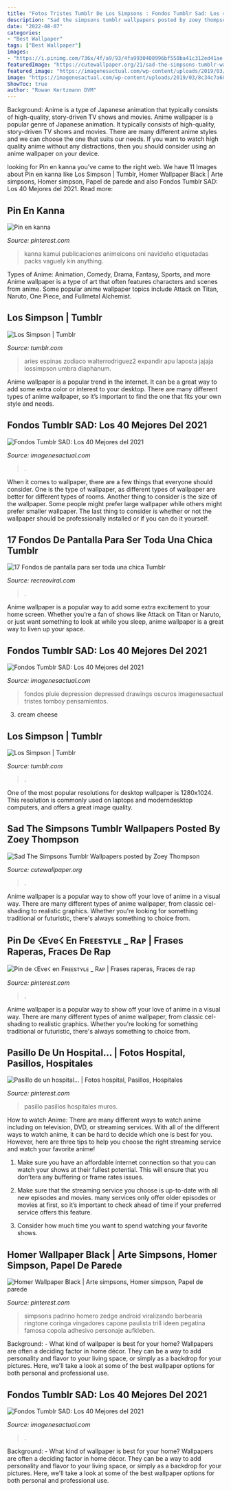 ```yaml
---
title: "Fotos Tristes Tumblr De Los Simpsons : Fondos Tumblr Sad: Los 40 Mejores Del 2021"
description: "Sad the simpsons tumblr wallpapers posted by zoey thompson"
date: "2022-08-07"
categories:
- "Best Wallpaper"
tags: ["Best Wallpaper"]
images:
- "https://i.pinimg.com/736x/4f/a9/93/4fa9930400996bf550ba41c312ed41ae.jpg"
featuredImage: "https://cutewallpaper.org/21/sad-the-simpsons-tumblr-wallpapers/Aesthetic-Simpsons-Tumblr-Sad.jpg"
featured_image: "https://imagenesactual.com/wp-content/uploads/2019/03/8c34c7a68c9b26ff1e9115d64a827b99-300x419.jpg"
image: "https://imagenesactual.com/wp-content/uploads/2019/03/8c34c7a68c9b26ff1e9115d64a827b99-300x419.jpg"
ShowToc: true
author: "Rowan Kertzmann DVM"
---
```



Background: Anime is a type of Japanese animation that typically consists of high-quality, story-driven TV shows and movies.
Anime wallpaper is a popular genre of Japanese animation. It typically consists of high-quality, story-driven TV shows and movies. There are many different anime styles and we can choose the one that suits our needs. If you want to watch high quality anime without any distractions, then you should consider using an anime wallpaper on your device.

	

		
looking for Pin en kanna you've came to the right web. We have 11 Images about Pin en kanna like Los Simpson | Tumblr, Homer Wallpaper Black | Arte simpsons, Homer simpson, Papel de parede and also Fondos Tumblr SAD: Los 40 Mejores del 2021. Read more:
		
    
## Pin En Kanna

<img loading=lazy src="https://i.pinimg.com/736x/db/61/b4/db61b49e019bf1654fac8ecee46e63a6.jpg" onerror="this.onerror=null;this.src='https://tse1.mm.bing.net/th?id=OIP.e-kShvoYbqY94leDnXPHkwHaPN&amp;pid=15.1';" alt="Pin en kanna">

_Source: pinterest.com_

>kanna kamui publicaciones animeicons oni navideño etiquetadas packs vaguely kin anything. 

	

Types of Anime: Animation, Comedy, Drama, Fantasy, Sports, and more
Anime wallpaper is a type of art that often features characters and scenes from anime. Some popular anime wallpaper topics include Attack on Titan, Naruto, One Piece, and Fullmetal Alchemist.

    
## Los Simpson | Tumblr

<img loading=lazy src="https://66.media.tumblr.com/fdb9d4f63799f6a92f9f97a91a7c486f/tumblr_p2h0rcOgD11ucd1bco1_500.png" onerror="this.onerror=null;this.src='https://tse1.mm.bing.net/th?id=OIP.J-SmDNXTMCu-R0dOrb6eZQHaFs&amp;pid=15.1';" alt="Los Simpson | Tumblr">

_Source: tumblr.com_

>aries espinas zodiaco walterrodriguez2 expandir apu laposta jajaja lossimpson umbra diaphanum. 

	

Anime wallpaper is a popular trend in the internet. It can be a great way to add some extra color or interest to your desktop. There are many different types of anime wallpaper, so it’s important to find the one that fits your own style and needs.

    
## Fondos Tumblr SAD: Los 40 Mejores Del 2021

<img loading=lazy src="https://imagenesactual.com/wp-content/uploads/2019/03/Fondos-de-pantalla-tristes-tumblr-300x449.jpg" onerror="this.onerror=null;this.src='https://tse3.mm.bing.net/th?id=OIP.8tznAqhpOrR3IIa8VlDl0QAAAA&amp;pid=15.1';" alt="Fondos Tumblr SAD: Los 40 Mejores del 2021">

_Source: imagenesactual.com_

>. 

	

When it comes to wallpaper, there are a few things that everyone should consider. One is the type of wallpaper, as different types of wallpaper are better for different types of rooms. Another thing to consider is the size of the wallpaper. Some people might prefer large wallpaper while others might prefer smaller wallpaper. The last thing to consider is whether or not the wallpaper should be professionally installed or if you can do it yourself.

    
## 17 Fondos De Pantalla Para Ser Toda Una Chica Tumblr

<img loading=lazy src="https://www.recreoviral.com/wp-content/uploads/2019/03/Fondos-de-pantalla-estilo-Tumblr5.jpg" onerror="this.onerror=null;this.src='https://tse3.mm.bing.net/th?id=OIP.78-EbNOyfBR6OEw_TCRofQHaNK&amp;pid=15.1';" alt="17 Fondos de pantalla para ser toda una chica Tumblr">

_Source: recreoviral.com_

>. 

	

Anime wallpaper is a popular way to add some extra excitement to your home screen. Whether you’re a fan of shows like Attack on Titan or Naruto, or just want something to look at while you sleep, anime wallpaper is a great way to liven up your space.

    
## Fondos Tumblr SAD: Los 40 Mejores Del 2021

<img loading=lazy src="https://imagenesactual.com/wp-content/uploads/2019/03/8c34c7a68c9b26ff1e9115d64a827b99-300x419.jpg" onerror="this.onerror=null;this.src='https://tse1.mm.bing.net/th?id=OIP.fQEhun_pOC5_c-xGYZT44wAAAA&amp;pid=15.1';" alt="Fondos Tumblr SAD: Los 40 Mejores del 2021">

_Source: imagenesactual.com_

>fondos pluie depression depressed drawings oscuros imagenesactual tristes tomboy pensamientos. 

	

3. cream cheese 

    
## Los Simpson | Tumblr

<img loading=lazy src="https://66.media.tumblr.com/b6c568a71d2b8acd0c5bf7ade3c9540b/tumblr_ozox8aO9411rcwlrho2_500.png" onerror="this.onerror=null;this.src='https://tse3.mm.bing.net/th?id=OIP.G_2G7p-fKBtDgjY4cgZS3QHaFj&amp;pid=15.1';" alt="Los Simpson | Tumblr">

_Source: tumblr.com_

>. 

	

One of the most popular resolutions for desktop wallpaper is 1280x1024. This resolution is commonly used on laptops and moderndesktop computers, and offers a great image quality.

    
## Sad The Simpsons Tumblr Wallpapers Posted By Zoey Thompson

<img loading=lazy src="https://cutewallpaper.org/21/sad-the-simpsons-tumblr-wallpapers/Aesthetic-Simpsons-Tumblr-Sad.jpg" onerror="this.onerror=null;this.src='https://tse1.mm.bing.net/th?id=OIP.H-8EiFiK5V7uddUyRcv-BAHaFj&amp;pid=15.1';" alt="Sad The Simpsons Tumblr Wallpapers posted by Zoey Thompson">

_Source: cutewallpaper.org_

>. 

	

Anime wallpaper is a popular way to show off your love of anime in a visual way. There are many different types of anime wallpaper, from classic cel-shading to realistic graphics. Whether you're looking for something traditional or futuristic, there's always something to choice from.

    
## Pin De ☇Eve☇ En Fʀᴇᴇsᴛʏʟᴇ _ Rᴀᴘ | Frases Raperas, Fraces De Rap

<img loading=lazy src="https://i.pinimg.com/736x/4f/a9/93/4fa9930400996bf550ba41c312ed41ae.jpg" onerror="this.onerror=null;this.src='https://tse1.mm.bing.net/th?id=OIP.es8He4BYWKVsfeJJ-KIjGgHaJO&amp;pid=15.1';" alt="Pin de ☇Eve☇ en Fʀᴇᴇsᴛʏʟᴇ _ Rᴀᴘ | Frases raperas, Fraces de rap">

_Source: pinterest.com_

>. 

	

Anime wallpaper is a popular way to show off your love of anime in a visual way. There are many different types of anime wallpaper, from classic cel-shading to realistic graphics. Whether you're looking for something traditional or futuristic, there's always something to choice from.

    
## Pasillo De Un Hospital... | Fotos Hospital, Pasillos, Hospitales

<img loading=lazy src="https://i.pinimg.com/736x/67/e2/b1/67e2b11bf2dfb3b8680e057b96a3f425--hospitals.jpg" onerror="this.onerror=null;this.src='https://tse3.mm.bing.net/th?id=OIP.4pgM1zUwPUVuxQQGMjaFawHaFh&amp;pid=15.1';" alt="Pasillo de un hospital... | Fotos hospital, Pasillos, Hospitales">

_Source: pinterest.com_

>pasillo pasillos hospitales muros. 

	

How to watch Anime: There are many different ways to watch anime including on television, DVD, or streaming services.
With all of the different ways to watch anime, it can be hard to decide which one is best for you. However, here are three tips to help you choose the right streaming service and watch your favorite anime!
1. Make sure you have an affordable internet connection so that you can watch your shows at their fullest potential. This will ensure that you don’tera any buffering or frame rates issues.

2. Make sure that the streaming service you choose is up-to-date with all new episodes and movies. many services only offer older episodes or movies at first, so it’s important to check ahead of time if your preferred service offers this feature.

3. Consider how much time you want to spend watching your favorite shows.

    
## Homer Wallpaper Black | Arte Simpsons, Homer Simpson, Papel De Parede

<img loading=lazy src="https://i.pinimg.com/736x/f7/96/05/f7960534f374fa3c7c20d38c8ff2de15.jpg" onerror="this.onerror=null;this.src='https://tse1.mm.bing.net/th?id=OIP.XDctiSBUFAZqxe3e2t-AowHaNK&amp;pid=15.1';" alt="Homer Wallpaper Black | Arte simpsons, Homer simpson, Papel de parede">

_Source: pinterest.com_

>simpsons padrino homero zedge android viralizando barbearia ringtone coringa vingadores capone paulista trill ideen pegatina famosa copola adhesivo personaje aufkleben. 

	

Background: - What kind of wallpaper is best for your home?
Wallpapers are often a deciding factor in home décor. They can be a way to add personality and flavor to your living space, or simply as a backdrop for your pictures. Here, we'll take a look at some of the best wallpaper options for both personal and professional use.

    
## Fondos Tumblr SAD: Los 40 Mejores Del 2021

<img loading=lazy src="https://imagenesactual.com/wp-content/uploads/2019/03/10748c6c8622b7d503ecbc1954ff20d3-300x533.jpg" onerror="this.onerror=null;this.src='https://tse2.mm.bing.net/th?id=OIP.m1472pYF8Kn3m72LC7cfHgAAAA&amp;pid=15.1';" alt="Fondos Tumblr SAD: Los 40 Mejores del 2021">

_Source: imagenesactual.com_

>. 

	

Background: - What kind of wallpaper is best for your home?
Wallpapers are often a deciding factor in home décor. They can be a way to add personality and flavor to your living space, or simply as a backdrop for your pictures. Here, we'll take a look at some of the best wallpaper options for both personal and professional use.

